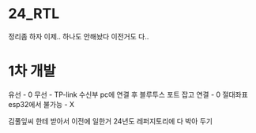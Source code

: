 # 24_RTL
정리좀 하자 이제.. 하나도 안해놨다 이전거도 다..

# 1차 개발
유선 - 0
무선 - TP-link 수신부 pc에 연결 후 블루투스 포트 잡고 연결 - 0
절대좌표 esp32에서 불가능 - X

김풀잎씨 한테 받아서 이전에 일한거 24년도 레퍼지토리에 다 박아 두기
